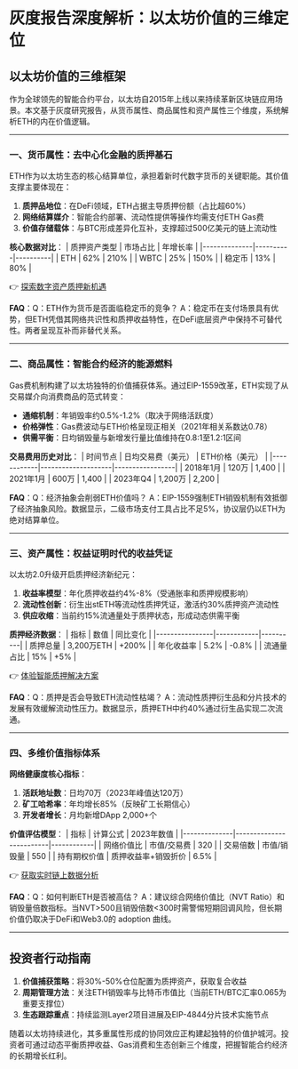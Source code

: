 # 灰度报告深度解析：以太坊价值的三维定位

## 以太坊价值的三维框架
作为全球领先的智能合约平台，以太坊自2015年上线以来持续革新区块链应用场景。本文基于灰度研究报告，从货币属性、商品属性和资产属性三个维度，系统解析ETH的内在价值逻辑。

---

### 一、货币属性：去中心化金融的质押基石

ETH作为以太坊生态的核心结算单位，承担着新时代数字货币的关键职能。其价值支撑主要体现在：
1. **质押品地位**：在DeFi领域，ETH占据主导质押份额（占比超60%）
2. **网络结算媒介**：智能合约部署、流动性提供等操作均需支付ETH Gas费
3. **价值存储载体**：与BTC形成差异化互补，支撑超过500亿美元的链上流动性

**核心数据对比**：
| 质押资产类型 | 市场占比 | 年增长率 |
|--------------|----------|----------|
| ETH          | 62%      | 210%     |
| WBTC         | 25%      | 150%     |
| 稳定币       | 13%      | 80%      |

👉 [探索数字资产质押新机遇](https://bit.ly/okx_welcome)

**FAQ**：Q：ETH作为货币是否面临稳定币的竞争？
A：稳定币在支付场景具有优势，但ETH凭借其网络共识性和质押收益特性，在DeFi底层资产中保持不可替代性。两者呈现互补而非替代关系。

---

### 二、商品属性：智能合约经济的能源燃料

Gas费机制构建了以太坊独特的价值捕获体系。通过EIP-1559改革，ETH实现了从交易媒介向消费商品的范式转变：

- **通缩机制**：年销毁率约0.5%-1.2%（取决于网络活跃度）
- **价格弹性**：Gas费波动与ETH价格呈现正相关（2021年相关系数达0.78）
- **供需平衡**：日均销毁量与新增发行量比值维持在0.8:1至1.2:1区间

**交易费用历史对比**：
| 时间节点   | 日均交易费（美元） | ETH价格（美元） |
|------------|--------------------|-----------------|
| 2018年1月  | 120万              | 1,400           |
| 2021年1月  | 600万              | 1,400           |
| 2023年Q4   | 1,200万            | 2,200           |

**FAQ**：Q：经济抽象会削弱ETH价值吗？
A：EIP-1559强制ETH销毁机制有效抵御了经济抽象风险。数据显示，二级市场支付工具占比不足5%，协议层仍以ETH为绝对结算单位。

---

### 三、资产属性：权益证明时代的收益凭证

以太坊2.0升级开启质押经济新纪元：
1. **收益率模型**：年化质押收益约4%-8%（受通胀率和质押规模影响）
2. **流动性创新**：衍生出stETH等流动性质押凭证，激活约30%质押资产流动性
3. **供应收缩**：当前约15%流通量处于质押状态，形成动态供需平衡

**质押经济数据**：
| 指标           | 数值       | 同比变化 |
|----------------|------------|----------|
| 质押总量       | 3,200万ETH | +200%    |
| 年化收益率     | 5.2%       | -0.8%    |
| 流通量占比     | 15%        | +5%      |

👉 [体验智能质押解决方案](https://bit.ly/okx_welcome)

**FAQ**：Q：质押是否会导致ETH流动性枯竭？
A：流动性质押衍生品和分片技术的发展有效缓解流动性压力。数据显示，质押ETH中约40%通过衍生品实现二次流通。

---

### 四、多维价值指标体系

**网络健康度核心指标**：
1. **活跃地址数**：日均70万（2023年峰值达120万）
2. **矿工哈希率**：年均增长85%（反映矿工长期信心）
3. **开发者增长**：月均新增DApp 2,000+个

**价值评估模型**：
| 指标         | 计算公式                | 2023年数值 |
|--------------|-------------------------|------------|
| 网络价值比   | 市值/交易费             | 320        |
| 交易倍数     | 市值/销毁量             | 550        |
| 持有期权价值 | 质押收益率+销毁折价     | 6.5%       |

👉 [获取实时链上数据分析](https://bit.ly/okx_welcome)

**FAQ**：Q：如何判断ETH是否被高估？
A：建议综合网络价值比（NVT Ratio）和销毁量倍数指标。当NVT>500且销毁倍数<300时需警惕短期回调风险，但长期价值仍取决于DeFi和Web3.0的 adoption 曲线。

---

## 投资者行动指南

1. **价值捕获策略**：将30%-50%仓位配置为质押资产，获取复合收益
2. **周期管理方法**：关注ETH销毁率与比特币市值比（当前ETH/BTC汇率0.065为重要支撑位）
3. **生态跟踪重点**：持续监测Layer2项目进展及EIP-4844分片技术实施节点

随着以太坊持续进化，其多重属性形成的协同效应正构建起独特的价值护城河。投资者可通过动态平衡质押收益、Gas消费和生态创新三个维度，把握智能合约经济的长期增长红利。